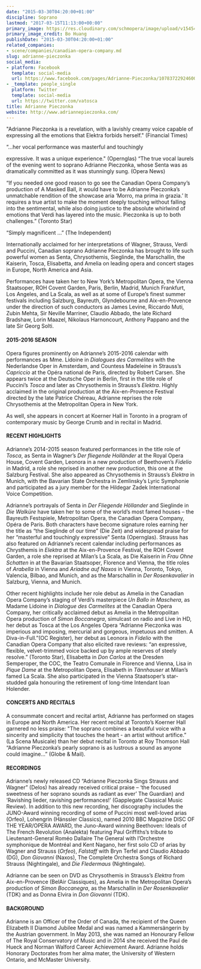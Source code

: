 ```yaml
---
date: "2015-03-30T04:20:00+01:00"
discipline: Soprano
lastmod: "2017-03-15T11:13:00+00:00"
primary_image: https://res.cloudinary.com/schmopera/image/upload/v1545409169/media/webhook-uploads/1489576112049/2017-03-15---Adrianne-Pieczonka-Photo-Bo-Huang.jpg.jpg
primary_image_credit: Bo Huang
publishDate: "2015-03-30T04:20:00+01:00"
related_companies:
- scene/companies/canadian-opera-company.md
slug: adrianne-pieczonka
social_media:
- platform: Facebook
  template: social-media
  url: https://www.facebook.com/pages/Adrianne-Pieczonka/107837229246007
- _template: people_single
  platform: Twitter
  template: social-media
  url: https://twitter.com/vatosca
title: Adrianne Pieczonka
website: http://www.adriannepieczonka.com/
---
```


"Adrianne Pieczonka is a revelation, with a lavishly creamy
voice capable of expressing all the emotions that Elektra
forbids herself." (Financial Times)

“…her vocal performance was masterful and touchingly

expressive. It was a unique experience." (Opernglas)
“The true vocal laurels of the evening went to soprano
Adrianne Pieczonka, whose Senta was as dramatically
committed as it was stunningly sung. (Opera News)

“If you needed one good reason to go see the Canadian
Opera Company’s production of A Masked Ball, it would
have to be Adrianne Pieczonka’s unmatchable rendition of
the showcase aria ‘Morro, ma prima in grazia.’ It requires
a true artist to make the moment deeply touching without
falling into the sentimental, while also doing justice to the
absolute whirlwind of emotions that Verdi has layered into
the music. Pieczonka is up to both challenges.” (Toronto
Star)

“Simply magnificent …” (The Independent)

Internationally acclaimed for her interpretations of Wagner, Strauss, Verdi and Puccini, Canadian soprano Adrianne Pieczonka has brought to life such powerful women as Senta, Chrysothemis, Sieglinde, the Marschallin, the Kaiserin, Tosca, Elisabetta, and Amelia on leading opera and concert stages in Europe, North America and Asia.

Performances have taken her to New York’s Metropolitan Opera, the Vienna Staatsoper, ROH Covent Garden, Paris, Berlin, Madrid, Munich Frankfurt, Los Angeles, and La Scala, as well as at some of Europe’s finest summer festivals including Salzburg, Bayreuth, Glyndebourne and Aix-en-Provence under the direction of such conductors as James Levine, Riccardo Muti, Zubin Mehta, Sir Neville Marriner, Claudio Abbado, the late Richard Bradshaw, Lorin Maazel, Nikolaus Harnoncourt, Anthony Pappano and the late Sir Georg Solti.

#### 2015-2016 SEASON

Opera figures prominently on Adrianne’s 2015-2016 calendar with performances as Mme. Lidoine in *Dialogues des Carmélites* with the Nederlandse Oper in Amsterdam, and Countess Madeleine in Strauss’s *Capriccio* at the Opéra national de Paris, directed by Robert Carsen. She appears twice at the Deutsche Oper in Berlin, first in the title role of Puccini’s *Tosca* and later as Chrysothemis in Strauss’s *Elektra*. Highly acclaimed in the original production at the Aix-en-Provence Festival directed by the late Patrice Chéreau, Adrianne reprises the role Chrysothemis at the Metropolitan Opera in New York.

As well, she appears in concert at Koerner Hall in Toronto in a program of contemporary music by George Crumb and in recital in Madrid.

#### RECENT HIGHLIGHTS

Adrianne’s 2014-2015 season featured performances in the title role of *Tosca*, as Senta in Wagner’s *Der fliegende Holländer* at the Royal Opera House, Covent Garden, Leonora in a new production of Beethoven’s *Fidelio* in Madrid, a role she reprised in another new production, this one at the Salzburg Festival. She also appeared as Chrysothemis in Strauss’s *Elektra* in Munich, with the Bavarian State Orchestra in Zemlinsky’s Lyric Symphonie and participated as a jury member for the Hildegar Zadek International Voice Competition.

Adrianne’s portrayals of Senta in *Der Fliegende Höllander* and Sieglinde in *Die Walküre* have taken her to some of the world’s most famed houses – the Bayreuth Festspiele, Metropolitan Opera, the Canadian Opera Company, Opéra de Paris. Both characters have become signature roles earning her the title as “the Sieglinde of our time” (Die Zeit) and widespread praise for her “masterful and touchingly expressive” Senta (Opernglas). Strauss has also featured on Adrianne’s recent calendar including performances as Chrysthemis in *Elektra* at the Aix-en-Provence Festival, the ROH Covent  Garden, a role she reprised at Milan’s La Scala, as Die Kaiserin in *Frau Ohne Schatten* in at the Bavarian Staatsoper, Florence and Vienna, the title roles of *Arabella* in Vienna and *Ariadne auf Naxos* in Vienna, Toronto, Tokyo, Valencia, Bilbao, and Munich, and as the Marschallin in *Der Rosenkavalier* in Salzburg, Vienna, and Munich.

Other recent highlights include her role debut as Amelia in the Canadian Opera Company’s staging of Verdi’s masterpiece *Un Ballo in Maschera*, as Madame Lidoine in *Dialogue des Carmelites* at the Canadian Opera Company, her critically acclaimed debut as Amelia in the Metropolitan Opera production of *Simon Boccanegra*, simulcast on radio and Live in HD, her debut as Tosca at the Los Angeles Opera “Adrianne Pieczonka was imperious and imposing, mercurial and gorgeous, impetuous and smitten. A Diva-in-Full.”(OC Register), her debut as Leonora in *Fidelio* with the Canadian Opera Company that also elicited rave reviews: “an expressive, flexible, velvet-trimmed voice backed up by ample reserves of steely resolve.” (Toronto Star), Elisabetta in *Don Carlos* at the Dresden Semperoper, the COC, the Teatro Comunale in Florence and Vienna, Lisa in *Pique Dame* at the Metropolitan Opera, Elisabeth in *Tännhauser* at Milan’s famed La Scala. She also participated in the Vienna Staatsoper’s star-studded gala honouring the retirement of long-time Intendant Ioan Holender.

#### CONCERTS AND RECITALS

A consummate concert and recital artist, Adrianne has performed on stages in Europe and North
America. Her recent recital at Toronto’s Koerner Hall garnered no less praise: "The soprano combines a beautiful voice with a sincerity and simplicity that touches the heart - an artist without artifice.” (La Scena Musicale) than her debut recital in Toronto at Roy Thomson Hall “Adrianne Pieczonka’s pearly soprano is as lustrous a sound as anyone could imagine…” (Globe & Mail).

#### RECORDINGS

Adrianne’s newly released CD “Adrianne Pieczonka Sings Strauss and Wagner” (Delos) has already
received critical praise – ‘the focused sweetness of her soprano sounds as radiant as ever’ The Guardian) and ‘Ravishing lieder, ravishing performances!’ (Gapplegate Classical Music Review). In addition to this new recording, her discography includes the JUNO-Award winning recording of some of Puccini most well-loved arias (Orfeo), Lohengrin (Hänssler Classics), named 2010 BBC Magazine DISC OF THE YEAR/OPERA AWARD, the Juno-Award winning Beethoven: Ideals of The French Revolution (Analekta) featuring Paul Griffiths’s tribute to Lieutenant-General Roméo Dallaire The General with l’Orchestre symphonique de Montréal and Kent Nagano, her first solo CD of arias by Wagner and Strauss (*Orfeo*), *Falstaff* with Bryn Terfel and Claudio Abbado (DG), *Don Giovanni* (Naxos), The Complete Orchestra Songs of Richard Strauss (Nightingale), and *Die Fledermaus* (Nightingale).

Adrianne can be seen on DVD as Chrysothemis in Strauss’s *Elektra* from Aix-en-Provence (BelAir Classiques), as Amelia in the Metropolitan Opera’s production of *Simon Boccanegra*, as the Marschallin in *Der Rosenkavalier* (TDK) and as Donna Elvira in *Don Giovanni* (TDK).

#### BACKGROUND

Adrianne is an Officer of the Order of Canada, the recipient of the Queen Elizabeth II Diamond Jubilee Medal and was named a Kammersängerin by the Austrian government. In May 2013, she was named an Honourary Fellow of The Royal Conservatory of Music and in 2014 she received the Paul de Hueck and Norman Walford Career Achievement Award. Adrianne holds Honorary Doctorates from her alma mater, the University of Western Ontario, and McMaster University.
